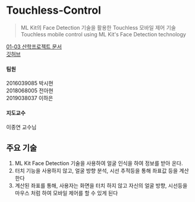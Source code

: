 # Touchless-Control

> ML Kit의 Face Detection 기술을 활용한 Touchless 모바일 제어 기술          
> Touchless mobile control using ML Kit's Face Detection technology

[01-03 산학프로젝트 문서](https://space.malangmalang.com/open?fileId=m:0:944584451&lang=ko)             
[깃허브](https://github.com/Team-SLL/Touchless-Control)                    

#### 팀원

2016039085 박시현        
2018068005 전아현            
2019038037 이하은         

#### 지도교수

이종연 교수님

## 주요 기술

1. ML Kit Face Detection 기술을 사용하여 얼굴 인식을 하여 정보를 받아 온다.
2. 터치 기능을 사용하지 않고, 얼굴 방향 분석, 시선 추적등을 통해 좌표값 등을 계산한다
3. 계산된 좌표를 통해, 사용자는 화면을 터치 하지 않고 자신의 얼굴 방향, 시선등을 마우스 처럼 하여 모바일 제어를 할 수 있게 된다

